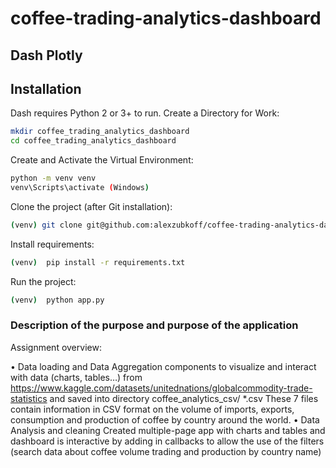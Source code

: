 # coffee-trading-analytics-dashboard 
## Dash Plotly

## Installation

Dash requires Python 2 or 3+ to run.
Create a Directory for Work:
```sh
mkdir coffee_trading_analytics_dashboard 
cd coffee_trading_analytics_dashboard 
```
Create and Activate the Virtual Environment:
```sh
python -m venv venv
venv\Scripts\activate (Windows)
```
Clone the project (after Git installation):
```sh
(venv) git clone git@github.com:alexzubkoff/coffee-trading-analytics-dashboard.git .
```
Install requirements:
```sh
(venv)  pip install -r requirements.txt
```
Run the project:
```sh
(venv)  python app.py
```

### Description of the purpose and purpose of the application

Assignment overview:

• Data loading and Data Aggregation components to visualize and interact with data (charts, tables…) from 
https://www.kaggle.com/datasets/unitednations/globalcommodity-trade-statistics 
and saved into directory coffee_analytics_csv/ *.csv
These 7 files contain information in CSV format on the volume of imports, exports, consumption and production of coffee 
by country around the world.
• Data Analysis and cleaning
Created multiple-page app with charts and tables and dashboard is interactive by adding in callbacks to allow the use of
the filters (search data about coffee volume trading and production by country name)